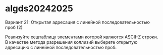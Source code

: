 # algds20242025
Вариант 21: Открытая адресация с линейной последовательностью проб (2)

Реализуйте хештаблицу элементами которой являются ASCII-Z строки. В качестве метода
разрешения коллизий выберете открытую адресацию с линейной последовательностью проб.